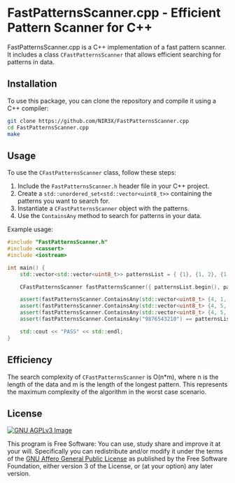 # FastPatternsScanner.cpp - Efficient Pattern Scanner for C++

FastPatternsScanner.cpp is a C++ implementation of a fast pattern scanner. It includes a class `CFastPatternsScanner` that allows efficient searching for patterns in data.

## Installation

To use this package, you can clone the repository and compile it using a C++ compiler:

```bash
git clone https://github.com/NIR3X/FastPatternsScanner.cpp
cd FastPatternsScanner.cpp
make
```

## Usage

To use the `CFastPatternsScanner` class, follow these steps:

1. Include the `FastPatternsScanner.h` header file in your C++ project.
2. Create a `std::unordered_set<std::vector<uint8_t>>` containing the patterns you want to search for.
3. Instantiate a `CFastPatternsScanner` object with the patterns.
4. Use the `ContainsAny` method to search for patterns in your data.

Example usage:

```cpp
#include "FastPatternsScanner.h"
#include <cassert>
#include <iostream>

int main() {
	std::vector<std::vector<uint8_t>> patternsList = { {1}, {1, 2}, {1, 2, 3}, {48} };

	CFastPatternsScanner fastPatternsScanner({ patternsList.begin(), patternsList.end() });

	assert(fastPatternsScanner.ContainsAny(std::vector<uint8_t> {4, 1, 5, 6, 7}) == patternsList[0]);
	assert(fastPatternsScanner.ContainsAny(std::vector<uint8_t> {4, 5, 1, 2, 6}) == patternsList[1]);
	assert(fastPatternsScanner.ContainsAny(std::vector<uint8_t> {4, 5, 1, 2, 3}) == patternsList[2]);
	assert(fastPatternsScanner.ContainsAny("9876543210") == patternsList[3]);

	std::cout << "PASS" << std::endl;
}
```

## Efficiency

The search complexity of `CFastPatternsScanner` is O(n*m), where n is the length of the data and m is the length of the longest pattern. This represents the maximum complexity of the algorithm in the worst case scenario.

## License

[![GNU AGPLv3 Image](https://www.gnu.org/graphics/agplv3-155x51.png)](https://www.gnu.org/licenses/agpl-3.0.html)

This program is Free Software: You can use, study share and improve it at your
will. Specifically you can redistribute and/or modify it under the terms of the
[GNU Affero General Public License](https://www.gnu.org/licenses/agpl-3.0.html) as
published by the Free Software Foundation, either version 3 of the License, or
(at your option) any later version.
